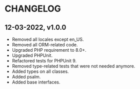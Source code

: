 # CHANGELOG

## 12-03-2022, v1.0.0

- Removed all locales except en_US.
- Removed all ORM-related code.
- Upgraded PHP requirement to 8.0+.
- Upgraded PHPUnit.
- Refactored tests for PHPUnit 9.
- Removed type-related tests that were not needed anymore.
- Added types on all classes.
- Added psalm.
- Added base interfaces.